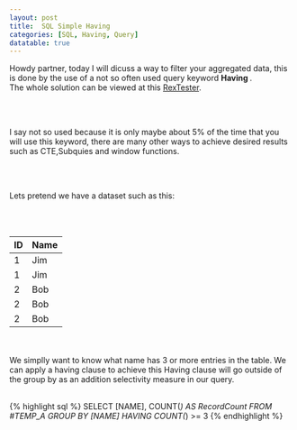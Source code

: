 ```yaml
---
layout: post
title:  SQL Simple Having 
categories: [SQL, Having, Query]
datatable: true
---
```


Howdy partner, today I will dicuss a way to filter your aggregated data, this is done by the use of a not so often used query keyword <strong> Having </strong>.
<br >
The whole solution can be viewed at this <a href="https://rextester.com/MIWL74883" target="_blank"> RexTester</a>.

<br>
<br>

I say not so used because it is only maybe about 5% of the time that you will use this keyword, 
there are many other ways to achieve desired results such as CTE,Subquies and window functions.

<br>
<br>

Lets pretend we have a dataset such as this:

<br>
<br>

  <div class="container-fluid">
    <table class="datatable table table-hover table-bordered">
      <thead>
        <tr>
          <th>ID</th>
          <th>Name</th>
        </tr>
      </thead>
      <tfoot>
      </tfoot>
      <tbody>
        <tr>
          <td>1</td>
          <td>Jim</td>
        </tr>
		<tr>
          <td>1</td>
          <td>Jim</td>
        </tr>
        <tr>
          <td>2</td>
          <td>Bob</td>
        </tr>
        <tr>
          <td>2</td>
          <td>Bob</td>
        </tr>
		<tr>
          <td>2</td>
          <td>Bob</td>
        </tr>
      </tbody>
    </table>
  </div>
  
<br>
<br>
  We simplly want to know what name has 3 or more entries in the table.
  We can apply a having clause to achieve this Having clause will go outside of the group by as an addition selectivity measure  in our query.
  <br>
<br>

{% highlight sql %}
  SELECT [NAME], COUNT(*) AS RecordCount 
  FROM #TEMP_A 
  GROUP BY [NAME] 
  HAVING COUNT(*) >= 3
{% endhighlight %}  
